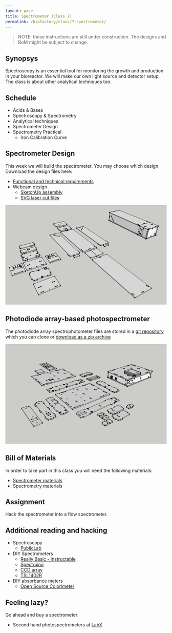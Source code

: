 ```yaml
---
layout: page
title: Spectrometer (Class 7)
permalink: /biofactory/class/7-spectrometer/
---
```


> NOTE: these instructions are still under construction. The designs and BoM might be subject to change.

## Synopsys

Spectroscopy is an essential tool for monitoring the growth and production in your bioreactor. We will make our own light source and detector setup. The class is about other analytical techniques too.

## Schedule

* Acids & Bases
* Spectroscopy & Spectrometry
* Analytical techniques
* Spectrometer Design
* Spectrometry Practical
  * Iron Calibration Curve

## Spectrometer Design

This week we will build the spectrometer. You may choose which design. Download the design files here:

* [Functional and technical requirements](/biofactory/class/7-spectrometer/requirements/)
* Webcam design
  * [SketchUp assembly](/biofactory/class/7/Webcam-Spectrometer-Sketchup.skp)
  * [SVG laser cut files](/biofactory/class/7/Webcam-Spectrometer-SVGs.zip)

![Webcam Spectrometer](/biofactory/class/7/Webcam-Spectrometer.png)

## Photodiode array-based photospectrometer

The photodiode array spectrophotometer files are stored in a [git repository](https://github.com/BioHackAcademy/BHA_Spectrophotometer) which you can clone or [download as a zip archive](https://github.com/BioHackAcademy/BHA_Spectrophotometer/archive/master.zip)

![CCD Array Spectrometer](/biofactory/class/7/CCD-Array-Spectrometer.png)

## Bill of Materials

In order to take part in this class you will need the following materials:

* [Spectrometer materials](/biofactory/class/7-spectrometer/spectrometer-materials/)
* Spectrometry materials

## Assignment

Hack the spectrometer into a flow spectrometer.

## Additional reading and hacking

* Spectroscopy
  * [PublicLab](http://publiclab.org/wiki/spectrometer)
* DIY Spectrometers
  * [Really Basic - Instructable](http://www.instructables.com/id/DIY-Spectroscope/)
  * [Spectruino](http://myspectral.com/)
  * [CCD array](http://publiclab.org/notes/bhickman/10-12-2013/ccd-diodearray-spectrometer)
  * [TSL1402R](http://playground.arduino.cc/Main/TSL1402R)
* DIY absorbance meters
  * [Open Source Colorimeter](http://www.appropedia.org/Open-source_colorimeter)

## Feeling lazy?

Go ahead and buy a spectrometer:

* Second hand photospectrometers at [LabX](http://www.labx.com/spectrophotometer-uv-vis-fluor) 
